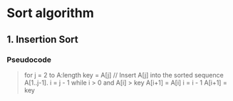 # Sort algorithm

## 1. Insertion Sort

### Pseudocode

> for j = 2 to A:length
>   key = A[j]
>   // Insert A[j] into the sorted sequence A[1..j-1].
>   i = j - 1
>   while i > 0 and A[i] > key
>     A[i+1] = A[i]
>     i = i - 1
>   A[i+1] = key
